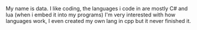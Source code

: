 My name is data.
I like coding, the languages i code in are mostly C# and lua (when i embed it into my programs) I'm very interested with how languages work, I even created my own lang in cpp but it never finished it.
